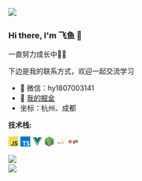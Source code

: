 ![](https://raw.githubusercontent.com/hanyucd/hanyucd/main/header.png)
### Hi there, I'm 飞鱼 👋

一直努力成长中🧑‍💻

下边是我的联系方式，欢迎一起交流学习

- 💬 微信：hy1807003141
- 📝 [我的掘金](https://juejin.cn/user/676954892714983)
- 坐标：杭州、成都

**技术栈:**  

<code><img height="20" src="https://raw.githubusercontent.com/github/explore/80688e429a7d4ef2fca1e82350fe8e3517d3494d/topics/javascript/javascript.png"></code>
<code><img height="20" src="https://raw.githubusercontent.com/github/explore/80688e429a7d4ef2fca1e82350fe8e3517d3494d/topics/typescript/typescript.png"></code>
<code><img height="20" src="https://raw.githubusercontent.com/github/explore/80688e429a7d4ef2fca1e82350fe8e3517d3494d/topics/vue/vue.png"></code>
<code><img height="20" src="https://raw.githubusercontent.com/github/explore/80688e429a7d4ef2fca1e82350fe8e3517d3494d/topics/nodejs/nodejs.png"></code>
<code><img height="20" src="https://raw.githubusercontent.com/github/explore/80688e429a7d4ef2fca1e82350fe8e3517d3494d/topics/mysql/mysql.png"></code>
<code><img height="20" src="https://raw.githubusercontent.com/github/explore/80688e429a7d4ef2fca1e82350fe8e3517d3494d/topics/git/git.png"></code>

<!-- [![](https://github-readme-stats.vercel.app/api?username=hanyucd&show_icons=true)](https://github.com/hanyucd)

[![](https://github-readme-stats.vercel.app/api/top-langs?username=hanyucd&theme=tokyonight&layout=compact)](https://github.com/hanyucd) -->

<img src="https://github-readme-stats.vercel.app/api?username=hanyucd&show_icons=true" />
<br />
<img src="https://github-readme-stats.vercel.app/api/top-langs/?username=hanyucd&langs_count=10&layout=compact" />
